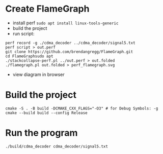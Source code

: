 # Create FlameGraph
- install perf
`sudo apt install linux-tools-generic`
- build the project
- run script:
```
perf record -g ./cdma_decoder ../cdma_decoder/signal5.txt
perf script > out.perf
git clone https://github.com/brendangregg/FlameGraph.git
cd FlameGraphsudo apt
./stackcollapse-perf.pl ../out.perf > out.folded
./flamegraph.pl out.folded > perf_flamegraph.svg
```
- view diagram in browser

# Build the project
```
cmake -S . -B build -DCMAKE_CXX_FLAGS="-O3" # for Debug Symbols: -g
cmake --build build --config Release
```
# Run the program
```
./build/cdma_decoder cdma_decoder/signal5.txt
```
